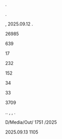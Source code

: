 .

.

, 2025.09.12 .

26985

639

17

232

152

34

33

3709

.. , , .

D/Media/Out/ 1751 /2025

2025.09.13 1105